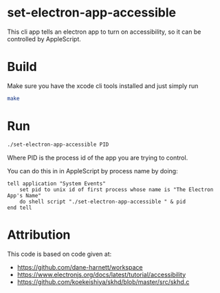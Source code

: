 # set-electron-app-accessible

This cli app tells an electron app to turn on accessibility, so it can be controlled by AppleScript.

# Build

Make sure you have the xcode cli tools installed and just simply run

```bash
make
```

# Run

```bash
./set-electron-app-accessible PID
```

Where PID is the process id of the app you are trying to control.

You can do this in in AppleScript by process name by doing:
```applescript
tell application "System Events"
    set pid to unix id of first process whose name is "The Electron App's Name"
    do shell script "./set-electron-app-accessible " & pid
end tell
```

# Attribution

This code is based on code given at:
* https://github.com/dane-harnett/workspace
* https://www.electronjs.org/docs/latest/tutorial/accessibility
* https://github.com/koekeishiya/skhd/blob/master/src/skhd.c
